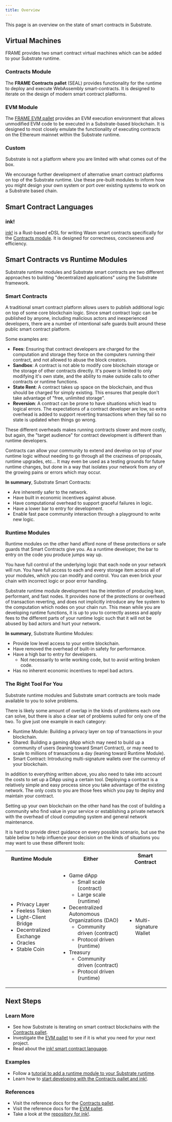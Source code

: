 ```yaml
---
title: Overview
---
```


This page is an overview on the state of smart contracts in Substrate.

## Virtual Machines

FRAME provides two smart contract virtual machines which can be added to your Substrate runtime.

### Contracts Module

The **FRAME Contracts pallet** (SEAL) provides functionality for the runtime to deploy and execute
WebAssembly smart-contracts. It is designed to iterate on the design of modern smart contract
platforms.

### EVM Module

The [FRAME EVM pallet](evm-pallet) provides an EVM execution environment that allows unmodified EVM
code to be executed in a Substrate-based blockchain. It is designed to most closely emulate the
functionality of executing contracts on the Ethereum mainnet within the Substrate runtime.

### Custom

Substrate is not a platform where you are limited with what comes out of the box.

We encourage further development of alternative smart contract platforms on top of the Substrate
runtime. Use these pre-built modules to inform how you might design your own system or port over
existing systems to work on a Substrate based chain.

## Smart Contract Languages

### ink!

[ink!](ink-fundamentals) is a Rust-based eDSL for writing Wasm smart contracts specifically for the
[Contracts module](#contracts-module). It is designed for correctness, conciseness and efficiency.

## Smart Contracts vs Runtime Modules

Substrate runtime modules and Substrate smart contracts are two different approaches to building
"decentralized applications" using the Substrate framework.

### Smart Contracts

A traditional smart contract platform allows users to publish additional logic on top of some core
blockchain logic. Since smart contract logic can be published by anyone, including malicious actors
and inexperienced developers, there are a number of intentional safe guards built around these
public smart contract platform.

Some examples are:

- **Fees**: Ensuring that contract developers are charged for the computation and storage they force
  on the computers running their contract, and not allowed to abuse the block creators.
- **Sandbox**: A contract is not able to modify core blockchain storage or the storage of other
  contracts directly. It's power is limited to only modifying it's own state, and the ability to
  make outside calls to other contracts or runtime functions.
- **State Rent**: A contract takes up space on the blockchain, and thus should be charged for simply
  existing. This ensures that people don't take advantage of "free, unlimited storage".
- **Reversion**: A contract can be prone to have situations which lead to logical errors. The
  expectations of a contract developer are low, so extra overhead is added to support reverting
  transactions when they fail so no state is updated when things go wrong.

These different overheads makes running contracts slower and more costly, but again, the "target
audience" for contract development is different than runtime developers.

Contracts can allow your community to extend and develop on top of your runtime logic without
needing to go through all the craziness of proposals, runtime upgrades, etc... It may even be used
as a testing grounds for future runtime changes, but done in a way that isolates your network from
any of the growing pains or errors which may occur.

**In summary**, Substrate Smart Contracts:

- Are inherently safer to the network.
- Have built in economic incentives against abuse.
- Have computational overhead to support graceful failures in logic.
- Have a lower bar to entry for development.
- Enable fast pace community interaction through a playground to write new logic.

### Runtime Modules

Runtime modules on the other hand afford none of these protections or safe guards that Smart
Contracts give you. As a runtime developer, the bar to entry on the code you produce jumps way up.

You have full control of the underlying logic that each node on your network will run. You have full
access to each and every storage item across all of your modules, which you can modify and control.
You can even brick your chain with incorrect logic or poor error handling.

Substrate runtime module development has the intention of producing lean, performant, and fast
nodes. It provides none of the protections or overhead of transaction reverting, and does not
implicitly introduce any fee system to the computation which nodes on your chain run. This mean
while you are developing runtime functions, it is up to _you_ to correctly assess and apply fees to
the different parts of your runtime logic such that it will not be abused by bad actors and hurt
your network.

**In summary**, Substrate Runtime Modules:

- Provide low level access to your entire blockchain.
- Have removed the overhead of built-in safety for performance.
- Have a high bar to entry for developers.
  - Not necessarily to write working code, but to avoid writing broken code.
- Has no inherent economic incentives to repel bad actors.

### The Right Tool For You

Substrate runtime modules and Substrate smart contracts are tools made available to you to solve
problems.

There is likely some amount of overlap in the kinds of problems each one can solve, but there is
also a clear set of problems suited for only one of the two. To give just one example in each
category:

- Runtime Module: Building a privacy layer on top of transactions in your blockchain.
- Shared: Building a gaming dApp which may need to build up a community of users (leaning toward
  Smart Contract), or may need to scale to millions of transactions a day (leaning toward Runtime
  Module).
- Smart Contract: Introducing multi-signature wallets over the currency of your blockchain.

In addition to everything written above, you also need to take into account the costs to set up a
DApp using a certain tool. Deploying a contract is a relatively simple and easy process since you
take advantage of the existing network. The only costs to you are those fees which you pay to deploy
and maintain your contract.

Setting up your own blockchain on the other hand has the cost of building a community who find value
in your service or establishing a private network with the overhead of cloud computing system and
general network maintenance.

It is hard to provide direct guidance on every possible scenario, but use the table below to help
influence your decision on the kinds of situations you may want to use these different tools:

<table>
<tr>
<th>Runtime Module</th>
<th>Either</th>
<th>Smart Contract</th>
</tr>
<tr>
<td>

- Privacy Layer
- Feeless Token
- Light-Client Bridge
- Decentralized Exchange
- Oracles
- Stable Coin

</td>
<td>

- Game dApp
  - Small scale (contract)
  - Large scale (runtime)
- Decentralized Autonomous Organizations (DAO)
  - Community driven (contract)
  - Protocol driven (runtime)
- Treasury
  - Community driven (contract)
  - Protocol driven (runtime)

</td>
<td>

- Multi-signature Wallet

</td>
</tr>
</table>

## Next Steps

### Learn More

- See how Substrate is iterating on smart contract blockchains with the
  [Contracts pallet](contracts-pallet).
- Investigate the [EVM pallet](evm-pallet) to see if it is what you need for your next project.
- Read about the [ink! smart contract language](ink-fundamentals).

### Examples

- Follow a
  [tutorial to add a runtime module to your Substrate runtime](tutorials/adding-a-module-to-your-runtime.md).
- Learn how to
  [start developing with the Contracts pallet and ink!](ink-development).

### References

- Visit the reference docs for the
  [Contracts pallet](https://crates.parity.io/pallet_contracts/index.html).
- Visit the reference docs for the
  [EVM pallet](https://crates.parity.io/pallet_evm/index.html).
- Take a look at the [repository for ink!](https://github.com/paritytech/ink).

